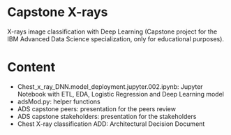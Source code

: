 # Capstone X-rays
X-rays image classification with Deep Learning (Capstone project for the IBM Advanced Data Science specialization, only for educational purposes). 

# Content
- Chest_x_ray_DNN.model_deployment.jupyter.002.ipynb: Jupyter Notebook with ETL, EDA, Logistic Regression and Deep Learning model
- adsMod.py: helper functions
- ADS capstone peers: presentation for the peers review
- ADS capstone stakeholders: presentation for the stakeholders
- Chest X-ray classification ADD: Architectural Decision Document
